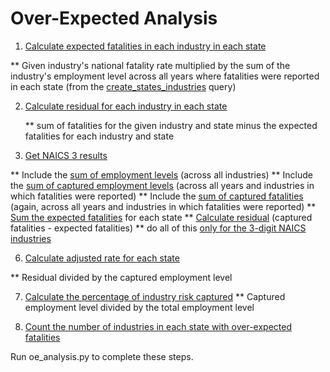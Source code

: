 Over-Expected Analysis
======================

1. [Calculate expected fatalities in each industry in each state](https://github.com/gordonje/deadly_work/blob/master/3_oe_analysis/sql/calc_expected_fatals.sql)

**	Given industry's national fatality rate multiplied by the sum of the industry's employment level across all years where fatalities were reported in each state (from the [create_states_industries](https://github.com/gordonje/deadly_work/blob/master/2_fatality_rates/sql/create_states_industries.sql#L9) query)

2. [Calculate residual for each industry in each state](https://github.com/gordonje/deadly_work/blob/master/3_oe_analysis/sql/calc_states_industries_res.sql)

	** sum of fatalities for the given industry and state minus the expected fatalities for each industry and state

3. [Get NAICS 3 results](https://github.com/gordonje/deadly_work/blob/master/3_oe_analysis/sql/create_states_naics_3.sql)

** Include the [sum of employment levels](https://github.com/gordonje/deadly_work/blob/master/3_oe_analysis/sql/create_states_naics_3.sql#L10) (across all industries)
** Include the [sum of captured employment levels](https://github.com/gordonje/deadly_work/blob/master/3_oe_analysis/sql/create_states_naics_3.sql#L21) (across all years and industries in which fatalities were reported)
** Include the [sum of captured fatalities](https://github.com/gordonje/deadly_work/blob/master/3_oe_analysis/sql/create_states_naics_3.sql#L22) (again, across all years and industries in which fatalities were reported)
** [Sum the expected fatalities](https://github.com/gordonje/deadly_work/blob/master/3_oe_analysis/sql/create_states_naics_3.sql#L23) for each state
** [Calculate residual](https://github.com/gordonje/deadly_work/blob/master/3_oe_analysis/sql/create_states_naics_3.sql#L16) (captured fatalities - expected fatalities)
** do all of this [only for the 3-digit NAICS industries](https://github.com/gordonje/deadly_work/blob/master/3_oe_analysis/sql/create_states_naics_3.sql#L26)

6. [Calculate adjusted rate for each state](https://github.com/gordonje/deadly_work/blob/master/3_oe_analysis/sql/calc_states_adj_fatal_rate.sql)

** Residual divided by the captured employment level

7. [Calculate the percentage of industry risk captured](https://github.com/gordonje/deadly_work/blob/master/3_oe_analysis/sql/calc_pct_states_risk_capd.sql)
** Captured employment level divided by the total employment level

8. [Count the number of industries in each state with over-expected fatalities]()

Run oe_analysis.py to complete these steps.